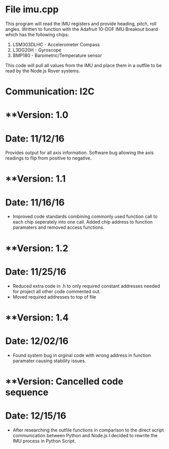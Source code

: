 File imu.cpp
==============================================================================================================================

This program will read the IMU registers and provide heading, pitch, roll angles.  Written to function with the Adafruit 10-DOF 
IMU Breakout board which has the following chips:

1. LSM303DLHC - Accelerometer Compass
2. L3DG20H - Gyroscope
3. BMP180 - Barometric/Temperature sensor

This code will pull all values from the IMU and place them in a outfile to be
read by the Node.js Rover systems.

Communication: I2C
==============================================================================================================================

**Version:  1.0 
=============
Date:  11/12/16
=============
Provides output for all axis information.  Software bug allowing the axis readings to flip from positive to negative.

**Version:   1.1
=============
Date:  11/16/16
=============
- Improved code standards combining commonly used function call to each chip seperately into one call.  Added chip address to function paramaters and removed access functions.

**Version:   1.2
=============
Date:  11/25/16
=============
- Reduced extra code in .h to only required constant addresses needed for project all other code commented out.
- Moved required addresses to top of file

**Version:   1.4
=============
Date:  12/02/16
=============
- Found system bug in orginal code with wrong address in function paramater causing stability issues.

**Version:  Cancelled code sequence
=============
Date:  12/15/16
=============
- After researching the outfile functions in comparison to the direct script 
communication between Python and Node.js I decided to rewrite the IMU process in 
Python Script.